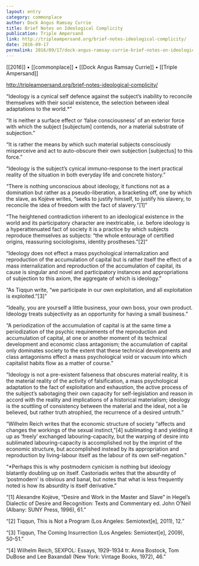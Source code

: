 ```yaml
---
layout: entry
category: commonplace
author: Dock Angus Ramsay Currie
title: Brief Notes on Ideological Complicity
publication: Triple Ampersand
link: http://tripleampersand.org/brief-notes-ideological-complicity/
date: 2016-09-17
permalink: 2016/09/17/dock-angus-ramsay-currie-brief-notes-on-ideological-complicity
---
```


[[2016]] • [[commonplace]] • [[Dock Angus Ramsay Currie]] • [[Triple Ampersand]]

http://tripleampersand.org/brief-notes-ideological-complicity/

“Ideology is a cynical self defence against the subject’s inability to reconcile themselves with their social existence, the selection between ideal adaptations to the world.*”

“It is neither a surface effect or ‘false consciousness’ of an exterior force with which the subject [subjectum] contends, nor a material substrate of subjection.”

“It is rather the means by which such material subjects consciously misperceive and act to auto-obscure their own subjection [subjectus] to this force.”

“Ideology is the subject’s cynical immuno-response to the inert practical reality of the situation in both everyday life and concrete history.”

“There is nothing unconscious about ideology, it functions not as a domination but rather as a pseudo-liberation, a bracketing off, one by which the slave, as Kojève writes, “seeks to justify himself, to justify his slavery, to reconcile the idea of freedom with the fact of slavery.”[1]”

“The heightened contradiction inherent to an ideological existence in the world and its participatory character are inextricable, i.e. before ideology is a hyperattenuated fact of society it is a practice by which subjects reproduce themselves as subjects: “the whole entourage of certified origins, reassuring sociologisms, identity prostheses.”[2]”

“Ideology does not effect a mass psychological internalization and reproduction of the accumulation of capital but is rather itself the effect of a mass internalization and reproduction of the accumulation of capital, its cause is singular and novel and participatory instances and appropriations of subjection to this axiom, the aggregate of which is ideology.”

“As Tiqqun write, “we participate in our own exploitation, and all exploitation is exploited.”[3]”

“Ideally, you are yourself a little business, your own boss, your own product. Ideology treats subjectivity as an opportunity for having a small business.”

“A periodization of the accumulation of capital is at the same time a periodization of the psychic requirements of the reproduction and accumulation of capital, at one or another moment of its technical development and economic class antagonism; the accumulation of capital only dominates society to the extent that these technical developments and class antagonisms effect a mass psychological void or vacuum into which capitalist habits flow as a matter of course.”

“Ideology is not a pre-existent falseness that obscures material reality, it is the material reality of the activity of falsification, a mass psychological adaptation to the fact of exploitation and exhaustion, the active process of the subject’s sabotaging their own capacity for self-legislation and reason in accord with the reality and implications of a historical materialism; ideology is the scuttling of consistency between the material and the ideal, not a lie believed, but rather truth atrophied, the recurrence of a desired untruth.”

“Wilhelm Reich writes that the economic structure of society “affects and changes the workings of the sexual instinct,”[4] sublimating it and yielding it up as ‘freely’ exchanged labouring-capacity, but the warping of desire into sublimated labouring-capacity is accomplished not by the imprint of the economic structure, but accomplished instead by its appropriation and reproduction by living-labour itself as the labour of its own self-negation.”

“*Perhaps this is why postmodern cynicism is nothing but ideology blatantly doubling up on itself. Castoriadis writes that the absurdity of ‘postmodern’ is obvious and banal, but notes that what is less frequently noted is how its absurdity is itself derivative.”

“[1] Alexandre Kojève, “Desire and Work in the Master and Slave” in Hegel’s Dialectic of Desire and Recognition: Texts and Commentary ed. John O’Neil (Albany: SUNY Press, 1996), 61.”

“[2] Tiqqun, This is Not a Program (Los Angeles: Semiotext[e], 2011), 12.”

“[3] Tiqqun, The Coming Insurrection (Los Angeles: Semiotext[e], 2009), 50-51.”

“[4] Wilhelm Reich, SEXPOL: Essays, 1929-1934 tr. Anna Bostock, Tom DuBose and Lee Baxandall (New York: Vintage Books, 1972), 46.”

